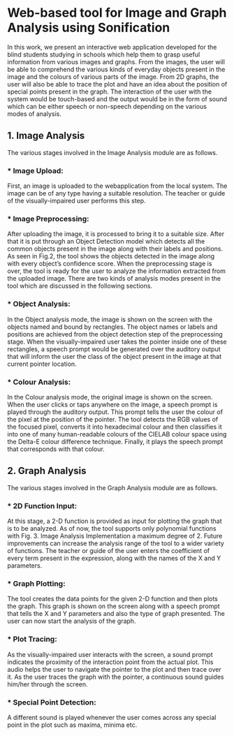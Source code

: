# Web-based tool for Image and Graph Analysis using Sonification

In this work, we present an interactive web application developed for the blind students
studying in schools which help them to grasp useful information from various images and graphs. From the images, the user will
be able to comprehend the various kinds of everyday objects present in the image and the colours of various parts of the
image. From 2D graphs, the user will also be able to trace the plot and have an idea about the position of special points
present in the graph. The interaction of the user with the system would be touch-based and the output would be in the form of
sound which can be either speech or non-speech depending on the various modes of analysis.

## 1. Image Analysis

The various stages involved in the Image Analysis module
are as follows.

### \* Image Upload:

First, an image is uploaded to the webapplication
from the local system. The image can be of any
type having a suitable resolution. The teacher or guide of the
visually-impaired user performs this step.

### \* Image Preprocessing:

After uploading the image, it is
processed to bring it to a suitable size. After that it is put
through an Object Detection model which detects all the
common objects present in the image along with their labels
and positions. As seen in Fig.2, the tool shows the objects
detected in the image along with every object’s confidence
score. When the preprocessing stage is over, the tool is ready
for the user to analyze the information extracted from the
uploaded image. There are two kinds of analysis modes present
in the tool which are discussed in the following sections.

### \* Object Analysis:

In the Object analysis mode, the image
is shown on the screen with the objects named and bound
by rectangles. The object names or labels and
positions are achieved from the object detection step of the
preprocessing stage. When the visually-impaired user takes
the pointer inside one of these rectangles, a speech prompt
would be generated over the auditory output that will inform
the user the class of the object present in the image at that
current pointer location.

### \* Colour Analysis:

In the Colour analysis mode, the
original image is shown on the screen. When the user clicks or
taps anywhere on the image, a speech prompt is played through
the auditory output. This prompt tells the user the colour of
the pixel at the position of the pointer. The tool detects the
RGB values of the focused pixel, converts it into hexadecimal
colour and then classifies it into one of many human-readable
colours of the CIELAB colour space using the Delta-E colour
difference technique. Finally, it plays the speech prompt that
corresponds with that colour.

## 2. Graph Analysis

The various stages involved in the Graph Analysis module
are as follows.

### \* 2D Function Input:

At this stage, a 2-D function is
provided as input for plotting the graph that is to be analyzed.
As of now, the tool supports only polynomial functions with
Fig. 3. Image Analysis Implementation
a maximum degree of 2. Future improvements can increase
the analysis range of the tool to a wider variety of functions.
The teacher or guide of the user enters the coefficient of every
term present in the expression, along with the names of the X
and Y parameters.

### \* Graph Plotting:

The tool creates the data points for the
given 2-D function and then plots the graph. This graph is
shown on the screen along with a speech prompt
that tells the X and Y parameters and also the type of graph
presented. The user can now start the analysis of the graph.

### \* Plot Tracing:

As the visually-impaired user interacts
with the screen, a sound prompt indicates the proximity of
the interaction point from the actual plot. This audio helps the
user to navigate the pointer to the plot and then trace over
it. As the user traces the graph with the pointer, a continuous
sound guides him/her through the screen.

### \* Special Point Detection:

A different sound is played
whenever the user comes across any special point in the plot
such as maxima, minima etc.
